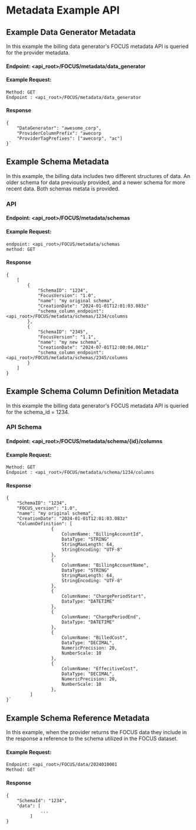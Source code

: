 # Metadata Example API

## Example Data Generator Metadata

In this example the billing data generator's FOCUS metadata API is queried for the provider metadata.

#### Endpoint: <api_root>/FOCUS/metadata/data_generator
#### Example Request:

    Method: GET 
    Endpoint : <api_root>/FOCUS/metadata/data_generator
####

#### Response
```
{
	"DataGenerator": "awesome_corp",
	"ProviderColumnPrefix": "awecorp
	"ProviderTagPrefixes": ["awecorp", "ac"]
}`
```

## Example Schema Metadata

In this example, the billing data includes two different structures of data. An older schema for data previously provided, and a newer schema for more recent data. Both schemas metata is provided. 

### API

#### Endpoint: <api_root>/FOCUS/metadata/schemas 
#### Example Request:
    endpoint: <api_root>/FOCUS/metadata/schemas 
    method: GET 
####

#### Response 
```
{
	[
		{
			"SchemaID": "1234",
			"FocusVersion": "1.0",
			"name": "my original schema",
			"CreationDate": "2024-01-01T12:01:03.083z"
			"schema_column_endpoint": <api_root>/FOCUS/metadata/schemas/1234/columns
		},
		{
			"SchemaID": "2345",
			"FocusVersion": "1.1",
			"name": "my new schema",
			"CreationDate": "2024-07-01T12:00:04.001z"
			"schema_column_endpoint": <api_root>/FOCUS/metadata/schemas/2345/columns
		}
	]
}
```

## Example Schema Column Definition Metadata

In this example the billing data generator's FOCUS metadata API is queried for the schema_id = 1234. 

### API Schema 

#### Endpoint: <api_root>/FOCUS/metadata/schema/{id}/columns
#### Example Request:

    Method: GET 
    Endpoint : <api_root>/FOCUS/metadata/schema/1234/columns
####

#### Response 
```
{
	"SchemaID": "1234",
	"FOCUS_version": "1.0",
    "name": "my original schema",
    "CreationDate": "2024-01-01T12:01:03.083z"
	"ColumnDefinition": [
                 {
                     ColumnName: "BillingAccountId",
                     DataType: "STRING"
                     StringMaxLength: 64,
                     StringEncoding: "UTF-8"
                 },
                 {
                     ColumnName: "BillingAccountName",
                     DataType: "STRING"
                     StringMaxLength: 64,
                     StringEncoding: "UTF-8"
                 },
                 {
                     ColumnName: "ChargePeriodStart",
                     DataType: "DATETIME"
                 },
                 {
                     ColumnName: "ChargePeriodEnd",
                     DataType: "DATETIME"
                 },
                 {
                     ColumnName: "BilledCost",
                     DataType: "DECIMAL",
                     NumericPrecision: 20,
                     NumberScale: 10
                 },
                 {
                     ColumnName: "EffecitiveCost",
                     DataType: "DECIMAL",
                     NumericPrecision: 20,
                     NumberScale: 10
                 },
         ]
}`
```

## Example Schema Reference Metadata

In this example, when the provider returns the FOCUS data they include in the response a reference to the schema utilized in the FOCUS dataset. 

#### Example Request:
    Endpoint: <api_root>/FOCUS/data/2024010001
    Method: GET 
####

#### Response
```
{
	"SchemaId": "1234",
	"data": [
             ...
         ]
}
```